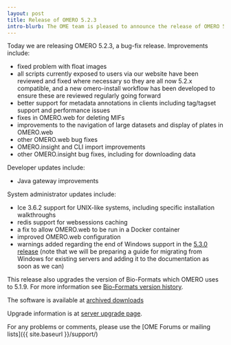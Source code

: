 ```yaml
---
layout: post
title: Release of OMERO 5.2.3
intro-blurb: The OME team is pleased to announce the release of OMERO 5.2.3
---
```

Today we are releasing OMERO 5.2.3, a bug-fix release. Improvements include:

-  fixed problem with float images
-  all scripts currently exposed to users via our website have been reviewed and fixed where necessary so they are all now 5.2.x compatible, and a new omero-install workflow has been developed to ensure these are reviewed regularly going forward
-  better support for metadata annotations in clients including tag/tagset support and performance issues
-  fixes in OMERO.web for deleting MIFs
-  improvements to the navigation of large datasets and display of plates in OMERO.web
-  other OMERO.web bug fixes
-  OMERO.insight and CLI import improvements
-  other OMERO.insight bug fixes, including for downloading data

Developer updates include:
 
-  Java gateway improvements

System administrator updates include:
 
-  Ice 3.6.2 support for UNIX-like systems, including specific installation walkthroughs
-  redis support for websessions caching
-  a fix to allow OMERO.web to be run in a Docker container
-  improved OMERO.web configuration
-  warnings added regarding the end of Windows support in the [5.3.0 release](https://blog.openmicroscopy.org/tech-issues/future-plans/deployment/2016/03/22/windows-support/) (note that we will be preparing a guide for migrating from Windows for existing servers and adding it to the documentation as soon as we can)

This release also upgrades the version of Bio-Formats which OMERO uses to
5.1.9. For more information see [Bio-Formats version history](https://www.openmicroscopy.org/site/support/bio-formats5.1/about/whats-new.html).

The software is available at
[archived downloads](https://downloads.openmicroscopy.org/omero/5.2.3/)

Upgrade information is at [server upgrade page](https://docs.openmicroscopy.org/omero/5.2.3/sysadmins/server-upgrade.html).

For any problems or comments, please use the [OME Forums or mailing lists]({{ site.baseurl }}/support/)

